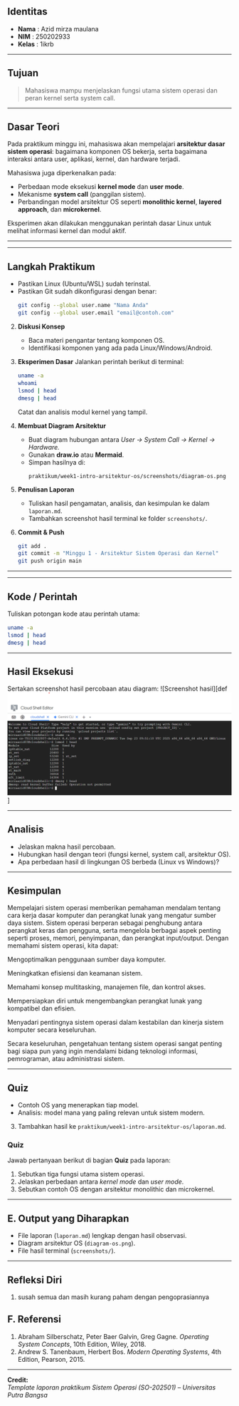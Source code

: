 <!-- 
# Laporan Praktikum Minggu [X]
Topik: [Tuliskan judul topik, misalnya "Arsitektur Sistem Operasi dan Kernel"]

--- -->

## Identitas
- **Nama**  : Azid mirza maulana  
- **NIM**   : 250202933  
- **Kelas** : 1ikrb


---

## Tujuan  
> Mahasiswa mampu menjelaskan fungsi utama sistem operasi dan peran kernel serta system call.

---

## Dasar Teori
Pada praktikum minggu ini, mahasiswa akan mempelajari **arsitektur dasar sistem operasi**: bagaimana komponen OS bekerja, serta bagaimana interaksi antara user, aplikasi, kernel, dan hardware terjadi.  

Mahasiswa juga diperkenalkan pada:
- Perbedaan mode eksekusi **kernel mode** dan **user mode**.
- Mekanisme **system call** (panggilan sistem).
- Perbandingan model arsitektur OS seperti **monolithic kernel**, **layered approach**, dan **microkernel**.

Eksperimen akan dilakukan menggunakan perintah dasar Linux untuk melihat informasi kernel dan modul aktif.

---


---

## Langkah Praktikum
   - Pastikan Linux (Ubuntu/WSL) sudah terinstal.
   - Pastikan Git sudah dikonfigurasi dengan benar:
     ```bash
     git config --global user.name "Nama Anda"
     git config --global user.email "email@contoh.com"
     ```

2. **Diskusi Konsep**
   - Baca materi pengantar tentang komponen OS.
   - Identifikasi komponen yang ada pada Linux/Windows/Android.

3. **Eksperimen Dasar**
   Jalankan perintah berikut di terminal:
   ```bash
   uname -a
   whoami
   lsmod | head
   dmesg | head
   ```
   Catat dan analisis modul kernel yang tampil.

4. **Membuat Diagram Arsitektur**
   - Buat diagram hubungan antara *User → System Call → Kernel → Hardware.*
   - Gunakan **draw.io** atau **Mermaid**.
   - Simpan hasilnya di:
     ```
     praktikum/week1-intro-arsitektur-os/screenshots/diagram-os.png
     ```

5. **Penulisan Laporan**
   - Tuliskan hasil pengamatan, analisis, dan kesimpulan ke dalam `laporan.md`.
   - Tambahkan screenshot hasil terminal ke folder `screenshots/`.

6. **Commit & Push**
   ```bash
   git add .
   git commit -m "Minggu 1 - Arsitektur Sistem Operasi dan Kernel"
   git push origin main
   ```

---


---

## Kode / Perintah
Tuliskan potongan kode atau perintah utama:
```bash
uname -a
lsmod | head
dmesg | head
```

---

## Hasil Eksekusi
Sertakan screenshot hasil percobaan atau diagram:
![Screenshot hasil][def![alt text](image.png)]

---

## Analisis
- Jelaskan makna hasil percobaan.  
- Hubungkan hasil dengan teori (fungsi kernel, system call, arsitektur OS).  
- Apa perbedaan hasil di lingkungan OS berbeda (Linux vs Windows)?  

---

## Kesimpulan
Mempelajari sistem operasi memberikan pemahaman mendalam tentang cara kerja dasar komputer dan perangkat lunak yang mengatur sumber daya sistem. Sistem operasi berperan sebagai penghubung antara perangkat keras dan pengguna, serta mengelola berbagai aspek penting seperti proses, memori, penyimpanan, dan perangkat input/output. Dengan memahami sistem operasi, kita dapat:

Mengoptimalkan penggunaan sumber daya komputer.

Meningkatkan efisiensi dan keamanan sistem.

Memahami konsep multitasking, manajemen file, dan kontrol akses.

Mempersiapkan diri untuk mengembangkan perangkat lunak yang kompatibel dan efisien.

Menyadari pentingnya sistem operasi dalam kestabilan dan kinerja sistem komputer secara keseluruhan.

Secara keseluruhan, pengetahuan tentang sistem operasi sangat penting bagi siapa pun yang ingin mendalami bidang teknologi informasi, pemrograman, atau administrasi sistem.

---

## Quiz
   - Contoh OS yang menerapkan tiap model.
   - Analisis: model mana yang paling relevan untuk sistem modern.  
3. Tambahkan hasil ke `praktikum/week1-intro-arsitektur-os/laporan.md`.

### Quiz
Jawab pertanyaan berikut di bagian **Quiz** pada laporan:
1. Sebutkan tiga fungsi utama sistem operasi.  
2. Jelaskan perbedaan antara *kernel mode* dan *user mode*.  
3. Sebutkan contoh OS dengan arsitektur monolithic dan microkernel.

---

## E. Output yang Diharapkan
- File laporan (`laporan.md`) lengkap dengan hasil observasi.  
- Diagram arsitektur OS (`diagram-os.png`).  
- File hasil terminal (`screenshots/`).  


---

## Refleksi Diri
1. susah semua dan masih kurang paham dengan pengoprasiannya

## F. Referensi
1. Abraham Silberschatz, Peter Baer Galvin, Greg Gagne. *Operating System Concepts*, 10th Edition, Wiley, 2018.  
2. Andrew S. Tanenbaum, Herbert Bos. *Modern Operating Systems*, 4th Edition, Pearson, 2015.  

---

**Credit:**  
_Template laporan praktikum Sistem Operasi (SO-202501) – Universitas Putra Bangsa_


[def]: screenshoot/